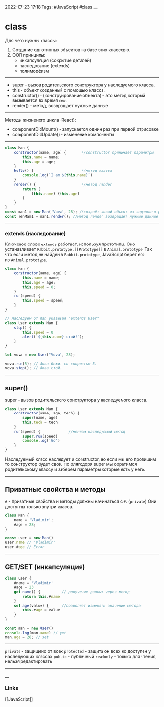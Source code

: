 2022-07-23 17:18
Tags: #JavaScript #class 
__
# class
Для чего нужны классы:
1. Создание однотипных объектов на базе этих классовю.
2. ООП принципы:
	- инкапсуляция (сокрытие деталей)
	- наследование (extends)
	- полиморфизм
---
- super - вызов родительского сонструктора у наследуемого класса.
- this - объект созданный с помощью класса.
- constructor() - (конструирование объекта) - это метод который вызывается во время `new`. 
- render() - метод, возвращает нужные данные
---
Методы жизненого цикла (React):
- componentDidMount() - запускается однин раз при первой отрисовке
- componentDidUpdate() - изменение компоненты
---
```js
class Man {
	constructor(name, age) {       //constructor принимает параметры
		this.name = name;
		this.age = age;
	}
	hello() {                      //метод класса
		console.log(`I am ${this.name}`) 
	}
	render() {                     //метод render
		return (
			{this.name} {this.age}
		)
	}
}
const man1 = new Man('Vova', 28); //создаёт новый объект из заданного ранее класса
const renMam1 = man1.render(); //метод render возвращает нужные данные
```
---
### extends (наследование)
Ключевое слово `extends` работает, используя прототипы. Оно устанавливает `Rabbit.prototype.[[Prototype]]` в `Animal.prototype`. Так что если метод не найден в `Rabbit.prototype`, JavaScript берёт его из `Animal.prototype`.
```js
class Man {
	constructor(name, age) {
		this.name = name;
		this.age = age;
		this.speed = 0;
	}
	run(speed) {
		this.speed = speed;
	}
}

// Наследуем от Man указывая "extends User"
class User extends Man {
	stop() {
		this.speed = 0
		alert(`${this.name} стой!`);
	}
}

let vova = new User("Vova", 28);

vova.run(5); // Вова бежит со скоростью 5.
vova.stop(); // Вова стой!
```
---
## super()
super - вызов родительского сонструктора у наследуемого класса.
```js
class User extends Man {
	constructor(name, age, tech) {
		super(name, age)
		this.tech = tech
	}
	run(speed) {             //меняем наследуемый метод
		super.run(speed)
		console.log('Go')
	}
}
```
Наследуемый класс наследует и constructor, но если мы его пропишим то сонструктор будет свой. Но блягодоря super мы обратимся родительскому классу и заберем параметры которые есть у него.

---
## Приватные свойства и методы
`#` - приватные свойства и методы должны начинаться с `#`. (`private`)
Они доступны только внутри класса.
```js
class Man {
	name = 'Vladimir';
	#age = 28;
}

const user = new Man()
user.name // 'Vladimir'
user.#age // Error
```
---
## GET/SET          (инкапсуляция)
```js
class User {
	#name = 'Vladimir'
    #age = 23  
    get name() {          // ролучение данных через метод
        return this.#name  
    }  
    set age(value) {      //позволяет изменять значение метода
        this.#age = value  
    }  
}

const man = new User()
console.log(man.name) // get
man.age = 28; // set
```
---
`private` - защищено от всех
`protected` - защита он всех но доступен у наследующих классах
`public` - публичный
`readonly` - только для чтения, нельзя редактировать

---


__
### Links
[[JavaScript]]